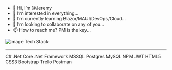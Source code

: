 - 👋 Hi, I’m @Jeremy
- 👀 I’m interested in everything...
- 🌱 I’m currently learning Blazor/MAUI/DevOps/Cloud...
- 💞️ I’m looking to collaborate on any of you...
- 📫 How to reach me? PM is the key...

<!---
JJC3483/JJC3483 is a ✨ special ✨ repository because its `README.md` (this file) appears on your GitHub profile.
You can click the Preview link to take a look at your changes.
--->
![image](https://github.com/user-attachments/assets/59820ed9-deed-4d67-9b65-e65e8ee82859)
Tech Stack:
<hr>
<div class="card">
C# .Net Core .Net Framework MSSQL Postgres MySQL NPM JWT HTML5 CSS3 Bootstrap Trello Postman
 
</div>
